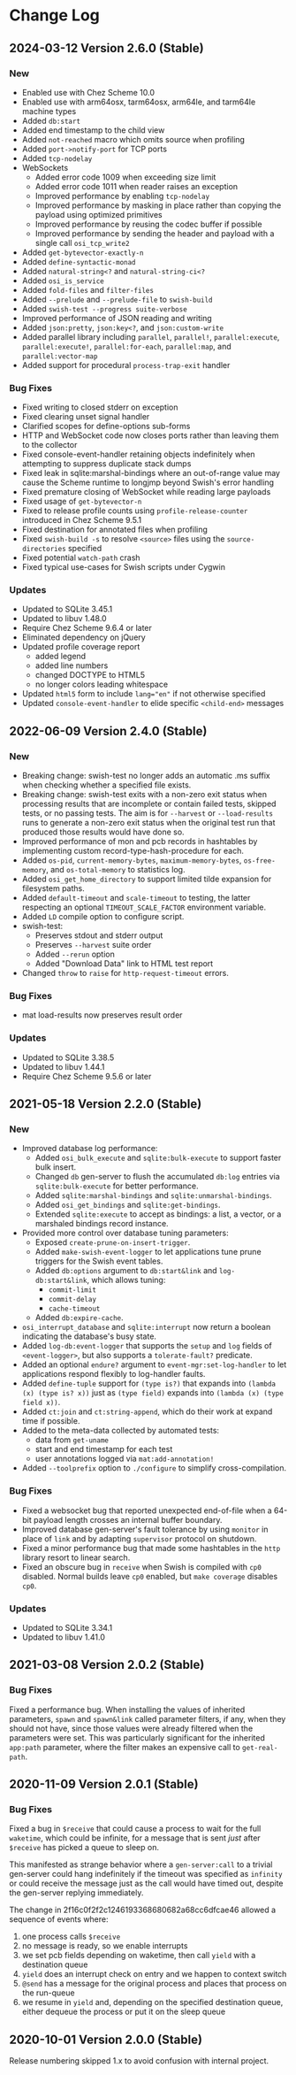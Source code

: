 # Change Log

## 2024-03-12 Version 2.6.0 (Stable)

### New

* Enabled use with Chez Scheme 10.0
* Enabled use with arm64osx, tarm64osx, arm64le, and tarm64le machine types
* Added `db:start`
* Added end timestamp to the child view
* Added `not-reached` macro which omits source when profiling
* Added `port->notify-port` for TCP ports
* Added `tcp-nodelay`
* WebSockets
  - Added error code 1009 when exceeding size limit
  - Added error code 1011 when reader raises an exception
  - Improved performance by enabling `tcp-nodelay`
  - Improved performance by masking in place rather than copying the
    payload using optimized primitives
  - Improved performance by reusing the codec buffer if possible
  - Improved performance by sending the header and payload with a
    single call `osi_tcp_write2`
* Added `get-bytevector-exactly-n`
* Added `define-syntactic-monad`
* Added `natural-string<?` and `natural-string-ci<?`
* Added `osi_is_service`
* Added `fold-files` and `filter-files`
* Added `--prelude` and `--prelude-file` to `swish-build`
* Added `swish-test --progress suite-verbose`
* Improved performance of JSON reading and writing
* Added `json:pretty`, `json:key<?`, and `json:custom-write`
* Added parallel library including `parallel`, `parallel!`,
  `parallel:execute`, `parallel:execute!`, `parallel:for-each`,
  `parallel:map`, and `parallel:vector-map`
* Added support for procedural `process-trap-exit` handler

### Bug Fixes

* Fixed writing to closed stderr on exception
* Fixed clearing unset signal handler
* Clarified scopes for define-options sub-forms
* HTTP and WebSocket code now closes ports rather than leaving them to
  the collector
* Fixed console-event-handler retaining objects indefinitely when
  attempting to suppress duplicate stack dumps
* Fixed leak in sqlite:marshal-bindings where an out-of-range value
  may cause the Scheme runtime to longjmp beyond Swish's error handling
* Fixed premature closing of WebSocket while reading large payloads
* Fixed usage of `get-bytevector-n`
* Fixed to release profile counts using `profile-release-counter`
  introduced in Chez Scheme 9.5.1
* Fixed destination for annotated files when profiling
* Fixed `swish-build -s` to resolve `<source>` files using the
  `source-directories` specified
* Fixed potential `watch-path` crash
* Fixed typical use-cases for Swish scripts under Cygwin

### Updates

* Updated to SQLite 3.45.1
* Updated to libuv 1.48.0
* Require Chez Scheme 9.6.4 or later
* Eliminated dependency on jQuery
* Updated profile coverage report
  - added legend
  - added line numbers
  - changed DOCTYPE to HTML5
  - no longer colors leading whitespace
* Updated `html5` form to include `lang="en"` if not otherwise specified
* Updated `console-event-handler` to elide specific `<child-end>` messages

## 2022-06-09 Version 2.4.0 (Stable)

### New

* Breaking change: swish-test no longer adds an automatic .ms suffix
  when checking whether a specified file exists.
* Breaking change: swish-test exits with a non-zero exit status when
  processing results that are incomplete or contain failed tests,
  skipped tests, or no passing tests. The aim is for `--harvest` or
  `--load-results` runs to generate a non-zero exit status when the
  original test run that produced those results would have done so.
* Improved performance of mon and pcb records in hashtables by
  implementing custom record-type-hash-procedure for each.
* Added `os-pid`, `current-memory-bytes`, `maximum-memory-bytes`,
  `os-free-memory`, and `os-total-memory` to statistics log.
* Added `osi_get_home_directory` to support limited tilde expansion
  for filesystem paths.
* Added `default-timeout` and `scale-timeout` to testing, the latter
  respecting an optional `TIMEOUT_SCALE_FACTOR` environment variable.
* Added `LD` compile option to configure script.
* swish-test:
  - Preserves stdout and stderr output
  - Preserves `--harvest` suite order
  - Added `--rerun` option
  - Added "Download Data" link to HTML test report
* Changed `throw` to `raise` for `http-request-timeout` errors.

### Bug Fixes

* mat load-results now preserves result order

### Updates

* Updated to SQLite 3.38.5
* Updated to libuv 1.44.1
* Require Chez Scheme 9.5.6 or later

## 2021-05-18 Version 2.2.0 (Stable)

### New

* Improved database log performance:
  - Added `osi_bulk_execute` and `sqlite:bulk-execute` to support faster bulk
    insert.
  - Changed `db` gen-server to flush the accumulated `db:log` entries via
    `sqlite:bulk-execute` for better performance.
  - Added `sqlite:marshal-bindings` and `sqlite:unmarshal-bindings`.
  - Added `osi_get_bindings` and `sqlite:get-bindings`.
  - Extended `sqlite:execute` to accept as bindings: a list, a vector, or a
    marshaled bindings record instance.
* Provided more control over database tuning parameters:
  - Exposed `create-prune-on-insert-trigger`.
  - Added `make-swish-event-logger` to let applications tune prune triggers for
    the Swish event tables.
  - Added `db:options` argument to `db:start&link` and `log-db:start&link`,
    which allows tuning:
    - `commit-limit`
    - `commit-delay`
    - `cache-timeout`
  - Added `db:expire-cache`.
* `osi_interrupt_database` and `sqlite:interrupt` now return a boolean
  indicating the database's busy state.
* Added `log-db:event-logger` that supports the `setup` and `log` fields of
  `<event-logger>`, but also supports a `tolerate-fault?` predicate.
* Added an optional `endure?` argument to `event-mgr:set-log-handler` to let
  applications respond flexibly to log-handler faults.
* Added `define-tuple` support for `(type is?)` that expands into
  `(lambda (x) (type is? x))` just as `(type field)` expands into
  `(lambda (x) (type field x))`.
* Added `ct:join` and `ct:string-append`, which do their work at expand time
  if possible.
* Added to the meta-data collected by automated tests:
  - data from `get-uname`
  - start and end timestamp for each test
  - user annotations logged via `mat:add-annotation!`
* Added `--toolprefix` option to `./configure` to simplify cross-compilation.

### Bug Fixes

* Fixed a websocket bug that reported unexpected end-of-file when a 64-bit
  payload length crosses an internal buffer boundary.
* Improved database gen-server's fault tolerance by using `monitor`
  in place of `link` and by adapting `supervisor` protocol on shutdown.
* Fixed a minor performance bug that made some hashtables in the `http`
  library resort to linear search.
* Fixed an obscure bug in `receive` when Swish is compiled with `cp0` disabled.
  Normal builds leave `cp0` enabled, but `make coverage` disables `cp0`.

### Updates

* Updated to SQLite 3.34.1
* Updated to libuv 1.41.0

## 2021-03-08 Version 2.0.2 (Stable)

### Bug Fixes

Fixed a performance bug. When installing the values of inherited parameters,
`spawn` and `spawn&link` called parameter filters, if any, when they should not
have, since those values were already filtered when the parameters were set.
This was particularly significant for the inherited `app:path` parameter, where
the filter makes an expensive call to `get-real-path`.

## 2020-11-09 Version 2.0.1 (Stable)

### Bug Fixes

Fixed a bug in `$receive` that could cause a process to wait for the full
`waketime`, which could be infinite, for a message that is sent _just_ after
`$receive` has picked a queue to sleep on.

This manifested as strange behavior where a `gen-server:call` to a trivial
gen-server could hang indefinitely if the timeout was specified as `infinity` or
could receive the message just as the call would have timed out, despite the
gen-server replying immediately.

The change in 2f16c0f2f2c1246193368680682a68cc6dfcae46 allowed a sequence of events
where:
1. one process calls `$receive`
2. no message is ready, so we enable interrupts
3. we set pcb fields depending on waketime, then call `yield` with a destination queue
4. `yield` does an interrupt check on entry and we happen to context switch
5. `@send` has a message for the original process and places that process on the run-queue
6. we resume in `yield` and, depending on the specified destination queue, either dequeue the process or put it on the sleep queue

## 2020-10-01 Version 2.0.0 (Stable)

Release numbering skipped 1.x to avoid confusion with internal project.

